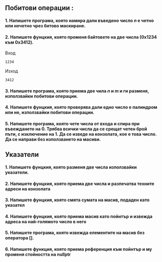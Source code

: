 ## Побитови операции : 

#### **1.** Напишете програма, която намира дали въведено число *n* е четно или нечетно чрез битово маскиране.

#### **2.** Напишете фунцкия, която променя байтовете на две числа (0x1234 към 0x3412).
Вход
```
1234
```
Изход
```
3412
```

#### **3.** Напишете програма, която приема две чила *n* и *m* и ги разменя, използвайки побитови операции.

#### **4.** Напишете фунцкия, която проверява дали едно число е палиндром или не, използвайки побитови операции.

#### **5.** Напишете програма, която чете числа от входа и спира при въвеждането на 0. Трябва всички числа да се срещат четен брой пъти, с изключение на 1. Да се изведе на конзолата, кое е това число. Да се направи без използването на масиви.

## Указатели

#### **1.** Напишете фунцкия, която разменя две числа използвайки указатели.

#### **2.** Напишете фунцкия, която приема две числа и разпечатва техните адреси на конзолата

#### **3.** Напишете фунцкия, която смята сумата на масив, подаден като указател

#### **4.** Напишете фунцкия, която приема масив като пойнтър и извежда адреса на най-голямото число в него

#### **5.** Напишете програма, която извежда елементите на масив без оператора [].

#### **6.** Напишете функция, която приема референция към пойнтър и му променя стойността на nullptr
